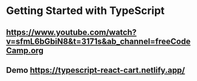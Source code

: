 # Getting Started with TypeScript

## https://www.youtube.com/watch?v=sfmL6bGbiN8&t=3171s&ab_channel=freeCodeCamp.org

## Demo https://typescript-react-cart.netlify.app/
